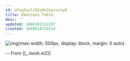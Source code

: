 ```yaml
---
id: wfuq3uulx92s9u2zpruviy0
title: Emotions Table
desc: ''
updated: 1686382122297
created: 1650518724214
---
```


![img](/assets/images/Screen_Shot_2022-04-20_at_10.25.57_PM.png){max-width: 500px, display: block, margin: 0 auto}

-- From [[_.book.ei2]]
